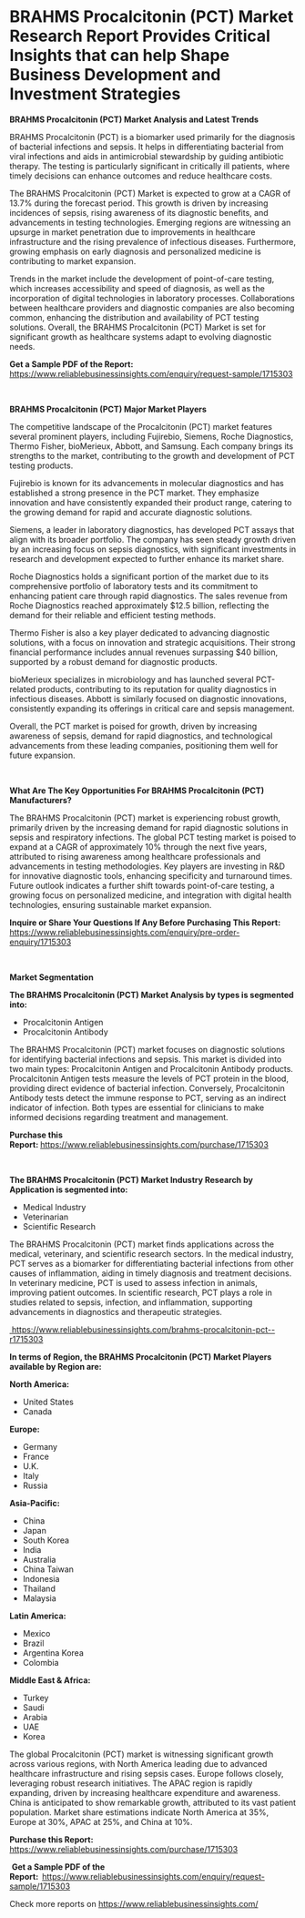 <p><h1>BRAHMS Procalcitonin (PCT) Market Research Report Provides Critical Insights that can help Shape Business Development and Investment Strategies</h1></p><p><strong>BRAHMS Procalcitonin (PCT) Market Analysis and Latest Trends</strong></p>
<p><p>BRAHMS Procalcitonin (PCT) is a biomarker used primarily for the diagnosis of bacterial infections and sepsis. It helps in differentiating bacterial from viral infections and aids in antimicrobial stewardship by guiding antibiotic therapy. The testing is particularly significant in critically ill patients, where timely decisions can enhance outcomes and reduce healthcare costs.</p><p>The BRAHMS Procalcitonin (PCT) Market is expected to grow at a CAGR of 13.7% during the forecast period. This growth is driven by increasing incidences of sepsis, rising awareness of its diagnostic benefits, and advancements in testing technologies. Emerging regions are witnessing an upsurge in market penetration due to improvements in healthcare infrastructure and the rising prevalence of infectious diseases. Furthermore, growing emphasis on early diagnosis and personalized medicine is contributing to market expansion.</p><p>Trends in the market include the development of point-of-care testing, which increases accessibility and speed of diagnosis, as well as the incorporation of digital technologies in laboratory processes. Collaborations between healthcare providers and diagnostic companies are also becoming common, enhancing the distribution and availability of PCT testing solutions. Overall, the BRAHMS Procalcitonin (PCT) Market is set for significant growth as healthcare systems adapt to evolving diagnostic needs.</p></p>
<p><strong>Get a Sample PDF of the Report:&nbsp;</strong> <a href="https://www.reliablebusinessinsights.com/enquiry/request-sample/1715303?utm_campaign=3438&utm_medium=2&utm_source=Github&utm_content=ia&utm_term=28032025&utm_id=brahms-procalcitonin-pct">https://www.reliablebusinessinsights.com/enquiry/request-sample/1715303</a></p>
<p>&nbsp;</p>
<p><strong>BRAHMS Procalcitonin (PCT) Major Market Players</strong></p>
<p><p>The competitive landscape of the Procalcitonin (PCT) market features several prominent players, including Fujirebio, Siemens, Roche Diagnostics, Thermo Fisher, bioMerieux, Abbott, and Samsung. Each company brings its strengths to the market, contributing to the growth and development of PCT testing products.</p><p>Fujirebio is known for its advancements in molecular diagnostics and has established a strong presence in the PCT market. They emphasize innovation and have consistently expanded their product range, catering to the growing demand for rapid and accurate diagnostic solutions.</p><p>Siemens, a leader in laboratory diagnostics, has developed PCT assays that align with its broader portfolio. The company has seen steady growth driven by an increasing focus on sepsis diagnostics, with significant investments in research and development expected to further enhance its market share.</p><p>Roche Diagnostics holds a significant portion of the market due to its comprehensive portfolio of laboratory tests and its commitment to enhancing patient care through rapid diagnostics. The sales revenue from Roche Diagnostics reached approximately $12.5 billion, reflecting the demand for their reliable and efficient testing methods.</p><p>Thermo Fisher is also a key player dedicated to advancing diagnostic solutions, with a focus on innovation and strategic acquisitions. Their strong financial performance includes annual revenues surpassing $40 billion, supported by a robust demand for diagnostic products.</p><p>bioMerieux specializes in microbiology and has launched several PCT-related products, contributing to its reputation for quality diagnostics in infectious diseases. Abbott is similarly focused on diagnostic innovations, consistently expanding its offerings in critical care and sepsis management.</p><p>Overall, the PCT market is poised for growth, driven by increasing awareness of sepsis, demand for rapid diagnostics, and technological advancements from these leading companies, positioning them well for future expansion.</p></p>
<p>&nbsp;</p>
<p><strong>What Are The Key Opportunities For BRAHMS Procalcitonin (PCT) Manufacturers?</strong></p>
<p><p>The BRAHMS Procalcitonin (PCT) market is experiencing robust growth, primarily driven by the increasing demand for rapid diagnostic solutions in sepsis and respiratory infections. The global PCT testing market is poised to expand at a CAGR of approximately 10% through the next five years, attributed to rising awareness among healthcare professionals and advancements in testing methodologies. Key players are investing in R&D for innovative diagnostic tools, enhancing specificity and turnaround times. Future outlook indicates a further shift towards point-of-care testing, a growing focus on personalized medicine, and integration with digital health technologies, ensuring sustainable market expansion.</p></p>
<p><strong>Inquire or Share Your Questions If Any Before Purchasing This Report:</strong> <a href="https://www.reliablebusinessinsights.com/enquiry/pre-order-enquiry/1715303?utm_campaign=3438&utm_medium=2&utm_source=Github&utm_content=ia&utm_term=28032025&utm_id=brahms-procalcitonin-pct">https://www.reliablebusinessinsights.com/enquiry/pre-order-enquiry/1715303</a></p>
<p>&nbsp;</p>
<p><strong>Market Segmentation</strong></p>
<p><strong>The BRAHMS Procalcitonin (PCT) Market Analysis by types is segmented into:</strong></p>
<p><ul><li>Procalcitonin Antigen</li><li>Procalcitonin Antibody</li></ul></p>
<p><p>The BRAHMS Procalcitonin (PCT) market focuses on diagnostic solutions for identifying bacterial infections and sepsis. This market is divided into two main types: Procalcitonin Antigen and Procalcitonin Antibody products. Procalcitonin Antigen tests measure the levels of PCT protein in the blood, providing direct evidence of bacterial infection. Conversely, Procalcitonin Antibody tests detect the immune response to PCT, serving as an indirect indicator of infection. Both types are essential for clinicians to make informed decisions regarding treatment and management.</p></p>
<p><strong>Purchase this Report:&nbsp;</strong><a href="https://www.reliablebusinessinsights.com/purchase/1715303?utm_campaign=3438&utm_medium=2&utm_source=Github&utm_content=ia&utm_term=28032025&utm_id=brahms-procalcitonin-pct">https://www.reliablebusinessinsights.com/purchase/1715303</a></p>
<p>&nbsp;</p>
<p><strong>The BRAHMS Procalcitonin (PCT) Market Industry Research by Application is segmented into:</strong></p>
<p><ul><li>Medical Industry</li><li>Veterinarian</li><li>Scientific Research</li></ul></p>
<p><p>The BRAHMS Procalcitonin (PCT) market finds applications across the medical, veterinary, and scientific research sectors. In the medical industry, PCT serves as a biomarker for differentiating bacterial infections from other causes of inflammation, aiding in timely diagnosis and treatment decisions. In veterinary medicine, PCT is used to assess infection in animals, improving patient outcomes. In scientific research, PCT plays a role in studies related to sepsis, infection, and inflammation, supporting advancements in diagnostics and therapeutic strategies.</p></p>
<p><a href="https://www.reliablebusinessinsights.com/brahms-procalcitonin-pct--r1715303?utm_campaign=3438&utm_medium=2&utm_source=Github&utm_content=ia&utm_term=28032025&utm_id=brahms-procalcitonin-pct">&nbsp;https://www.reliablebusinessinsights.com/brahms-procalcitonin-pct--r1715303</a></p>
<p><strong>In terms of Region, the BRAHMS Procalcitonin (PCT) Market Players available by Region are:</strong></p>
<p>
    <p> <strong> North America: </strong>
        <ul>
            <li>United States</li>
            <li>Canada</li>
        </ul>
        </p> 
    <p> <strong> Europe: </strong>
        <ul>
            <li>Germany</li>
            <li>France</li>
            <li>U.K.</li>
            <li>Italy</li>
            <li>Russia</li>
        </ul>
        </p> 
    <p> <strong> Asia-Pacific: </strong>
        <ul>
            <li>China</li>
            <li>Japan</li>
            <li>South Korea</li>
            <li>India</li>
            <li>Australia</li>
            <li>China Taiwan</li>
            <li>Indonesia</li>
            <li>Thailand</li>
            <li>Malaysia</li>
        </ul>
        </p> 
    <p> <strong> Latin America: </strong>
        <ul>
            <li>Mexico</li>
            <li>Brazil</li>
            <li>Argentina Korea</li>
            <li>Colombia</li>
        </ul>
        </p> 
    <p> <strong> Middle East & Africa: </strong>
        <ul>
            <li>Turkey</li>
            <li>Saudi</li>
            <li>Arabia</li>
            <li>UAE</li>
            <li>Korea</li>
        </ul>
    </p>
    </p>
<p><p>The global Procalcitonin (PCT) market is witnessing significant growth across various regions, with North America leading due to advanced healthcare infrastructure and rising sepsis cases. Europe follows closely, leveraging robust research initiatives. The APAC region is rapidly expanding, driven by increasing healthcare expenditure and awareness. China is anticipated to show remarkable growth, attributed to its vast patient population. Market share estimations indicate North America at 35%, Europe at 30%, APAC at 25%, and China at 10%.</p></p>
<p><strong>Purchase this Report: </strong><a href="https://www.reliablebusinessinsights.com/purchase/1715303?utm_campaign=3438&utm_medium=2&utm_source=Github&utm_content=ia&utm_term=28032025&utm_id=brahms-procalcitonin-pct">https://www.reliablebusinessinsights.com/purchase/1715303</a></p>
<p>&nbsp;<strong>Get a Sample PDF of the Report:&nbsp;&nbsp;</strong><a href="https://www.reliablebusinessinsights.com/enquiry/request-sample/1715303?utm_campaign=3438&utm_medium=2&utm_source=Github&utm_content=ia&utm_term=28032025&utm_id=brahms-procalcitonin-pct">https://www.reliablebusinessinsights.com/enquiry/request-sample/1715303</a></p>
<p><strong></strong></p>
<p>Check more reports on <a href="https://www.reliablebusinessinsights.com/?utm_campaign=3438&utm_medium=2&utm_source=Github&utm_content=ia&utm_term=28032025&utm_id=brahms-procalcitonin-pct">https://www.reliablebusinessinsights.com/</a></p>